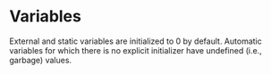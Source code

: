 # Variables
   External and static variables are initialized to 0 by default. Automatic variables for which there is no explicit initializer have undefined (i.e., garbage) values.
